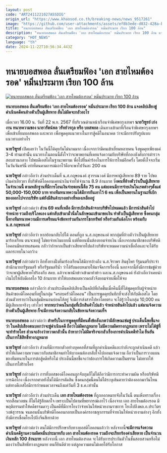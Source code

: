 ```yaml
---
layout: post
code: "ART2411221027A5SDIG"
origin_url: "https://www.khaosod.co.th/breaking-news/news_9517261"
image: "https://github.com/user-attachments/assets/ef8b3ede-d832-428a-b388-ff674c3517ae"
title: "ทนายบอสพอล ลั่นเตรียมฟ้อง 'เอก สายไหมต้องรอด' หมิ่นประมาท เรียก 100 ล้าน"
description: "ทนายบอสพอล ลั่นเตรียมฟ้อง 'เอก สายไหมต้องรอด' หมิ่นประมาท เรียก 100 ล้าน แจงคลิปเสียงขู่ดำเนินคดีคนอ้างตัวเป็นผู้เสียหาย ลั่นไม่ผิดจะกลัวอะไร"
category: "HOT_NEWS"
language: "th"
date: 2024-11-22T10:56:34.443Z
---
```


# ทนายบอสพอล ลั่นเตรียมฟ้อง 'เอก สายไหมต้องรอด' หมิ่นประมาท เรียก 100 ล้าน

[![ทนายบอสพอล ลั่นเตรียมฟ้อง 'เอก สายไหมต้องรอด' หมิ่นประมาท เรียก 100 ล้าน](https://www.khaosod.co.th/wpapp/uploads/2024/11/paul.jpg "ทนายบอสพอล ลั่นเตรียมฟ้อง 'เอก สายไหมต้องรอด' หมิ่นประมาท เรียก 100 ล้าน")](https://www.khaosod.co.th/wpapp/uploads/2024/11/paul.jpg)

**ทนายบอสพอล ลั่นเตรียมฟ้อง ‘เอก สายไหมต้องรอด’ หมิ่นประมาท เรียก 100 ล้าน แจงคลิปเสียงขู่ดำเนินคดีคนอ้างตัวเป็นผู้เสียหาย ลั่นไม่ผิดจะกลัวอะไร**

เมื่อเวลา 16.00 น. วันที่ 22 พ.ย. 2567 ที่บริเวณด้านหน้าเรือนจำพิเศษกรุงเทพฯ **นายวิฑูรย์ เก่งงาน ทนายความของ นายวรัตน์พล วรัทย์วรกุล หรือ บอสพอล** เดินทางเข้ามาที่เรือนจำพิเศษกรุงเทพฯ เพื่อเข้าเยี่ยมบอสพอล และพวก เพื่อพูดคุยแนวทางในการสู้คดีในอนาคต ว่าจะมีการปรับรูปแบบแนวทางอย่างไร

**นายวิฑูรย์** เปิดเผยว่า ในวันนี้ได้คุยกันไม่นานมาก เนื่องจากว่ามีคนเข้าเยี่ยมหลายคน จึงพูดคุยเพียงแค่ 3-4 ท่านเท่านั้น แนวทางในตอนนี้ตั้งใจว่าจะพาพยานที่เคยแจ้งความกับบริษัทที่กองบังคับการตำรวจสอบสวนกลาง ไปพบดีเอสไอในฐานะพยานเ พื่อไปยื่นคำร้องในการให้การใหม่อีกครั้ง โดยตั้งใจจะเริ่มในวันจันทร์นี้ เท่าที่ตนคาดการณ์เอาไว้คือจะพาไปวันละ 200 คน

**นายวิฑูรย์** กล่าวอีกว่า ส่วนประเด็นที่ น.ส.กฤษอนงค์ สุวรรณวงศ์ มีการพาผู้เสียหาย 89 ราย ไปขอเงินค่าเยียวยา ที่บริษัทดิไอคอนเคยนำเงินจ่ายให้จำนวน 8.9 ล้านบาท ซึ่**งคนที่อ้างตัวว่าเป็นผู้เสียหายในจำนวนนี้ ตามหลักฐานที่มีการโอนเงินจ่ายตอนนี้คือ 75 คน แต่ละคนมีการจ่ายเงินในเรตต่างๆตั้งแต่ 50,000-150,000 บาท ทางทีมทนายความได้มีการกันเอาไว้ 6 คน เพื่อเป็นพยานในฐานะที่เบิกของออกไปจากบริษัท แต่ยังมีสินค้าบางอย่างที่หลงเหลืออยู่**

**นายวิฑูรย์** กล่าวต่อว่า **ส่วน 69 คนที่เหลือ มีการเบิกสินค้าจากบริษัทไปหมดแล้ว มีการนำสินค้าไปจำหน่าย รวมถึงบริโภคเอง แต่กลับเข้ามามั่วนิ่มในลักษณะเข้ามาขอเงิน ทำตัวเป็นผู้เสียหาย ซึ่งคนกลุ่มนี้ทางทีมทนายความมีการเตรียมแจ้งข้อหาร่วมกันกรรโชกทรัพย์ หรือร่วมกันฉ้อโกง พร้อมกับ น.ส.กฤษอนงค์**

**นายวิฑูรย์** กล่าวอีกว่า หากย้อนกลับไปได้ ตอนที่ถูก น.ส.กฤษอนงค์ พากลุ่มที่อ้างตัวว่าเป็นผู้เสียหายมาร้องเรียน ตนจะขอสู้ ไม่ขอจ่ายเงินแบบนี้ แต่ที่ตอนนั้นต้องยอมจ่ายเงิน เนื่องจากสมาชิกของบริษัทดิไอคอนมีหลายแสนคน กลัวว่าถ้าหากเป็นข่าวเสียหายไปแล้วบริษัทจะหมดความน่าเชื่อถือและจะได้รับผลกระทบในวงกว้าง

**นายวิฑูรย์** กล่าวต่อว่า อีกทั้งทางฝั่งที่มาร้องเรียนได้มีการอ้างถึง น.ส.จิราพร สินธุไพร รัฐมนตรีประจำสำนักนายกรัฐมนตรี หรือรัฐมนตรีน้ำ ว่าได้รับมอบหมายให้มาจัดการเรื่องนี้ นอกจากนี้ยังมีการข่มขู่ด้วยว่าจะพาผู้เสียหายไปร้องกับ สคบ. แล้วจะพานักข่าวเข้ามาทำข่าว และน.ส.กฤษอนงค์ ยังอ้างอีกว่าเคยนำเงินไปให้กับดีเอสไอ 10 ล้านบาท ทำให้บอสพอลหวาดกลัวจึงยอมจ่ายเพื่อให้จบ

**ทนายบอสพอล** กล่าวอีกว่า ส่วนประเด็นคลิปเสียงเป็นคลิปที่เกิดขึ้นเมื่อคืนนี้ที่ได้พูดคุยกับผู้จำหน่ายสินค้าของดิไอคอนที่อยู่ในกลุ่ม “ครอบครัวดิไอคอน” เป็นการพูดคุยบันทึกที่จะส่งให้กับดีเอสไอ โดยส่วนตัวทราบว่าในกลุ่มมีหนอนบ่อนไส้อยู่ จึงมีการส่งสารไปหาโดยตรง จะได้รู้ว่าในกลุ่ม 10,000 คน มีผู้เสียหายจริงๆ เท่าไหร่ **หากพบว่าคนในกลุ่มที่เบิกสินค้าไปแล้ว จำหน่ายสินค้าไปแล้ว แต่มาแจ้งความอ้างตัวเป็นผู้เสียหาย ก็จะมีการแจ้งความกลับในข้อหาแจ้งความเท็จ**

**ทนายบอสพอล** กล่าวต่อว่า **สำหรับในการพูดคุยที่มีคนตั้งข้อสังเกตว่ามีลักษณะข่มขู่ ประเด็นนี้ขอชี้แจงว่า ในคลิปเสียงตนบอกว่าจะขู่ดำเนินคดี ถือว่าไม่ผิดกฎหมาย ไม่มีความผิดทางกฎหมาย เพราะไม่ได้ขู่ที่จะทำร้ายใคร ส่วนจะอ้างว่าหวาดกลัวนั้น ถ้าหากว่าไม่ผิดจริงจะกลัวเรื่องการดำเนินคดีทำไม ยืนยันเป็นการใช้สิทธิ์ทางกฎหมาย**

**นายวิฑูรย์** กล่าวอีกว่า ส่วนที่มีการยกตัวอย่างบุคคลที่สามที่ถูกดำเนินคดีและกำลังจะถูกดำเนินคดี แล้ว ทำให้เกิดความหวาดผวากับสมาชิกจนทำให้บางคนต้องกลับใจไปถอนแจ้งความ ถือว่าเป็นการวางแผนของทีมทนายในการต่อสู้คดีหรือไม่ ประเด็นนี้ขอชี้แจงว่าต้องการให้เกิดความเป็นธรรม ไม่อยากให้เป็นการใส่ร้ายใคร

**นายวิฑูรย์** กล่าวต่อว่า การที่บอสของดิไอคอนถูกจับกุมก็ไม่ได้ถือว่ามีการกระทำความผิด หรือบริษัทมีการฉ้อโกง เนื่องจากศาลยังไม่ได้มีการตัดสิน ซึ่งคนกลุ่มนี้ตนไม่ได้ระบุเส้นตายว่าต้องออกมาวันไหน แต่ทางดีเอสไอมีการกำหนดเวลาจนถึงแค่วันที่ 3 ธ.ค.เท่านั้น

**นายวิฑูรย์** กล่าวอีกว่า ส่วนประเด็น **เอก สายไหมต้องรอด** ที่ถูกออกหมายจับในวันนี้ ตนเพิ่งทราบเรื่องจากสื่อมวลชน ก็ไม่ได้รู้สึกตกใจ เพราะเป็นไปตามที่พยากรณ์เอาไว้ เนื่องจาก เอก สายไหมต้องรอด มีพฤติกรรมทำให้คดีธรรมดาๆ เป็นคดีที่มีการโยงว่าจ่ายเงินให้หน่วยงานราชการ โยงไปถึงพล.อ.ประวิตร วงษ์สุวรรณ จนตอนนั้นบริษัทดิไอคอนกลายเป็นองค์กรอาชญากรรมที่จ่ายเงินให้หน่วยงานต่างๆ อีกทั้งยังมีการเชื่อมโยงไปถึงจีนสีเทาด้วย

**นายวิฑูรย์** กล่าวต่อว่า ตนได้มีการปรึกษากับทางบอสดิไอคอนแล้วว่า หลังจากนี้**จะมีการแจ้งความดำเนินคดีฐานความผิดหมิ่นประมาทกับ เอก สายไหมต้องรอด** **รวมถึงจะเรียกร้องค่าเสียหาย เป็นจำนวนเงินหลัก 100 ล้านบาท** หลังจากนี้ เอก สายไหมต้องรอด จะได้รับการประกันตัวในชั้นสอบสวนหรือไม่ มองว่าเป็นสิทธิ์ทางกฎหมาย ตนก็ยินดีด้วย แต่ลูกความตนไม่เคยได้รับโอกาส